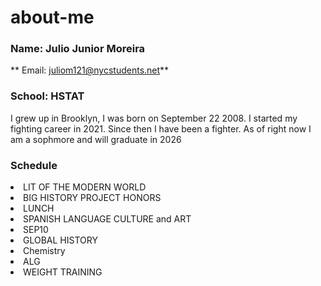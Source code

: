 # about-me

### Name: Julio Junior Moreira
 ** Email: juliom121@nycstudents.net**
### School: HSTAT
<p> I grew up in Brooklyn, I was born on September 22 2008. I started my fighting career in 2021. Since then I have been a fighter. As of right now I am a sophmore and will graduate in 2026 </p>

### Schedule
<li> LIT OF THE MODERN WORLD </li>
<li> BIG HISTORY PROJECT HONORS </li>
<li> LUNCH </li>
<li> SPANISH LANGUAGE CULTURE and ART </li>
<li> SEP10</li>
<li> GLOBAL HISTORY</li>
<li> Chemistry </li>
<li> ALG</li>
<li> WEIGHT TRAINING </li>
